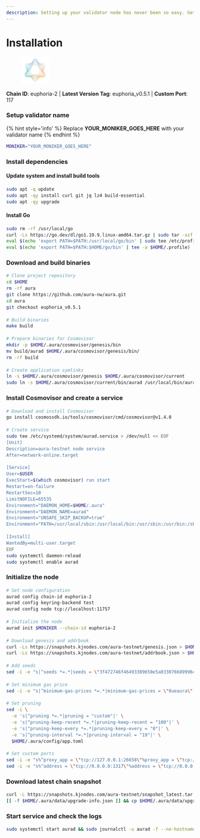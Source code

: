 ```yaml
---
description: Setting up your validator node has never been so easy. Get your validator running in minutes by following step by step instructions.
---
```


# Installation

<figure><img src="https://raw.githubusercontent.com/kj89/cosmos-images/main/logos/aura.png" alt=""><figcaption></figcaption></figure>

**Chain ID**: euphoria-2 | **Latest Version Tag**: euphoria_v0.5.1 | **Custom Port**: 117

### Setup validator name

{% hint style='info' %}
Replace **YOUR_MONIKER_GOES_HERE** with your validator name
{% endhint %}

```bash
MONIKER="YOUR_MONIKER_GOES_HERE"
```

### Install dependencies

#### Update system and install build tools

```bash
sudo apt -q update
sudo apt -qy install curl git jq lz4 build-essential
sudo apt -qy upgrade
```

#### Install Go

```bash
sudo rm -rf /usr/local/go
curl -Ls https://go.dev/dl/go1.19.9.linux-amd64.tar.gz | sudo tar -xzf - -C /usr/local
eval $(echo 'export PATH=$PATH:/usr/local/go/bin' | sudo tee /etc/profile.d/golang.sh)
eval $(echo 'export PATH=$PATH:$HOME/go/bin' | tee -a $HOME/.profile)
```

### Download and build binaries

```bash
# Clone project repository
cd $HOME
rm -rf aura
git clone https://github.com/aura-nw/aura.git
cd aura
git checkout euphoria_v0.5.1

# Build binaries
make build

# Prepare binaries for Cosmovisor
mkdir -p $HOME/.aura/cosmovisor/genesis/bin
mv build/aurad $HOME/.aura/cosmovisor/genesis/bin/
rm -rf build

# Create application symlinks
ln -s $HOME/.aura/cosmovisor/genesis $HOME/.aura/cosmovisor/current
sudo ln -s $HOME/.aura/cosmovisor/current/bin/aurad /usr/local/bin/aurad
```

### Install Cosmovisor and create a service

```bash
# Download and install Cosmovisor
go install cosmossdk.io/tools/cosmovisor/cmd/cosmovisor@v1.4.0

# Create service
sudo tee /etc/systemd/system/aurad.service > /dev/null << EOF
[Unit]
Description=aura-testnet node service
After=network-online.target

[Service]
User=$USER
ExecStart=$(which cosmovisor) run start
Restart=on-failure
RestartSec=10
LimitNOFILE=65535
Environment="DAEMON_HOME=$HOME/.aura"
Environment="DAEMON_NAME=aurad"
Environment="UNSAFE_SKIP_BACKUP=true"
Environment="PATH=/usr/local/sbin:/usr/local/bin:/usr/sbin:/usr/bin:/sbin:/bin:/usr/games:/usr/local/games:/snap/bin:$HOME/.aura/cosmovisor/current/bin"

[Install]
WantedBy=multi-user.target
EOF
sudo systemctl daemon-reload
sudo systemctl enable aurad
```

### Initialize the node

```bash
# Set node configuration
aurad config chain-id euphoria-2
aurad config keyring-backend test
aurad config node tcp://localhost:11757

# Initialize the node
aurad init $MONIKER --chain-id euphoria-2

# Download genesis and addrbook
curl -Ls https://snapshots.kjnodes.com/aura-testnet/genesis.json > $HOME/.aura/config/genesis.json
curl -Ls https://snapshots.kjnodes.com/aura-testnet/addrbook.json > $HOME/.aura/config/addrbook.json

# Add seeds
sed -i -e "s|^seeds *=.*|seeds = \"3f472746f46493309650e5a033076689996c8881@aura-testnet.rpc.kjnodes.com:11759\"|" $HOME/.aura/config/config.toml

# Set minimum gas price
sed -i -e "s|^minimum-gas-prices *=.*|minimum-gas-prices = \"0ueaura\"|" $HOME/.aura/config/app.toml

# Set pruning
sed -i \
  -e 's|^pruning *=.*|pruning = "custom"|' \
  -e 's|^pruning-keep-recent *=.*|pruning-keep-recent = "100"|' \
  -e 's|^pruning-keep-every *=.*|pruning-keep-every = "0"|' \
  -e 's|^pruning-interval *=.*|pruning-interval = "19"|' \
  $HOME/.aura/config/app.toml

# Set custom ports
sed -i -e "s%^proxy_app = \"tcp://127.0.0.1:26658\"%proxy_app = \"tcp://127.0.0.1:11758\"%; s%^laddr = \"tcp://127.0.0.1:26657\"%laddr = \"tcp://127.0.0.1:11757\"%; s%^pprof_laddr = \"localhost:6060\"%pprof_laddr = \"localhost:11760\"%; s%^laddr = \"tcp://0.0.0.0:26656\"%laddr = \"tcp://0.0.0.0:11756\"%; s%^prometheus_listen_addr = \":26660\"%prometheus_listen_addr = \":11766\"%" $HOME/.aura/config/config.toml
sed -i -e "s%^address = \"tcp://0.0.0.0:1317\"%address = \"tcp://0.0.0.0:11717\"%; s%^address = \":8080\"%address = \":11780\"%; s%^address = \"0.0.0.0:9090\"%address = \"0.0.0.0:11790\"%; s%^address = \"0.0.0.0:9091\"%address = \"0.0.0.0:11791\"%; s%:8545%:11745%; s%:8546%:11746%; s%:6065%:11765%" $HOME/.aura/config/app.toml
```

### Download latest chain snapshot

```bash
curl -L https://snapshots.kjnodes.com/aura-testnet/snapshot_latest.tar.lz4 | tar -Ilz4 -xf - -C $HOME/.aura
[[ -f $HOME/.aura/data/upgrade-info.json ]] && cp $HOME/.aura/data/upgrade-info.json $HOME/.aura/cosmovisor/genesis/upgrade-info.json
```

### Start service and check the logs

```bash
sudo systemctl start aurad && sudo journalctl -u aurad -f --no-hostname -o cat
```
